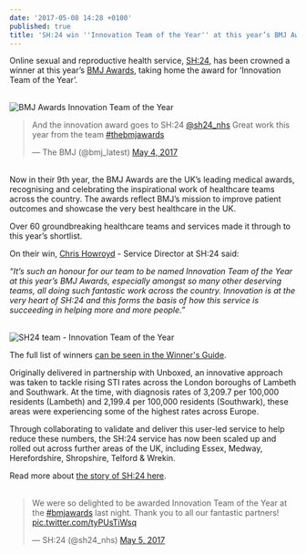 ```yaml
---
date: '2017-05-08 14:28 +0100'
published: true
title: 'SH:24 win ''Innovation Team of the Year'' at this year’s BMJ Awards'
---
```

Online sexual and reproductive health service, [SH:24](https://sh24.org.uk), has been crowned a winner at this year’s [BMJ Awards](http://thebmjawards.bmj.com/home), taking home the award for ‘Innovation Team of the Year’.<br/>
<br/>

![BMJ Awards Innovation Team of the Year](http://i65.tinypic.com/30jmq6e.png)<br/>

<blockquote class="twitter-tweet tw-align-center"><p lang="en" dir="ltr">And the innovation award goes to SH:24 <a href="https://twitter.com/sh24_nhs">@sh24_nhs</a> Great work this year from the team <a href="https://twitter.com/hashtag/thebmjawards?src=hash">#thebmjawards</a></p>&mdash; The BMJ (@bmj_latest) <a href="https://twitter.com/bmj_latest/status/860236826971430912">May 4, 2017</a></blockquote>
<script async src="//platform.twitter.com/widgets.js" charset="utf-8"></script>

<br/>
Now in their 9th year, the BMJ Awards are the UK’s leading medical awards, recognising and celebrating the inspirational work of healthcare teams across the country. The awards reflect BMJ’s mission to improve patient outcomes and showcase the very best healthcare in the UK.<br/>

Over 60 groundbreaking healthcare teams and services made it through to this year’s shortlist.<br/>

On their win, [Chris Howroyd](https://twitter.com/chrishowroyd) - Service Director at SH:24 said:<br/>

<i>“It’s such an honour for our team to be named Innovation Team of the Year at this year’s BMJ Awards, especially amongst so many other deserving teams, all doing such fantastic work across the country. Innovation is at the very heart of SH:24 and this forms the basis of how this service is succeeding in helping more and more people.”</i><br/>
<br/>

![SH24 team - Innovation Team of the Year](http://i67.tinypic.com/15nxfrd.png)

The full list of winners [can be seen in the Winner's Guide](http://thebmjawards.bmj.com/BMJ/media/uploaded/EVBMJ/event_187/Awards_brochure_2017_final__3_.pdf).<br/>

Originally delivered in partnership with Unboxed, an innovative approach was taken to tackle rising STI rates across the London boroughs of Lambeth and Southwark. At the time, with diagnosis rates of 3,209.7 per 100,000 residents (Lambeth) and 2,199.4 per 100,000 residents (Southwark), these areas were experiencing some of the highest rates across Europe.<br/>

Through collaborating to validate and deliver this user-led service to help reduce these numbers, the SH:24 service has now been scaled up and rolled out across further areas of the UK, including Essex, Medway, Herefordshire, Shropshire, Telford & Wrekin.<br/>

Read more about [the story of SH:24 here](https://unboxed.co/project-stories/sh24).<br/>
<br/>

<blockquote class="twitter-tweet tw-align-center"><p lang="en" dir="ltr">We were so delighted to be awarded Innovation Team of the Year at the <a href="https://twitter.com/hashtag/bmjawards?src=hash">#bmjawards</a> last night. Thank you to all our fantastic partners! <a href="https://t.co/tyPUsTiWsq">pic.twitter.com/tyPUsTiWsq</a></p>&mdash; SH:24 (@sh24_nhs) <a href="https://twitter.com/sh24_nhs/status/860419890347487233">May 5, 2017</a></blockquote>
<script async src="//platform.twitter.com/widgets.js" charset="utf-8"></script>
